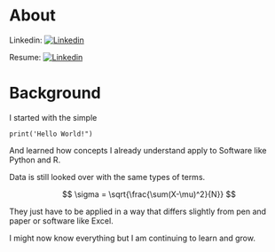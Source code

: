 # About
Linkedin:
[![Linkedin](https://drive.google.com/uc?export=view&id=1f6E-lxqLHT42eVfciyfHex_taS1-Uj7Q)](https://www.linkedin.com/in/agnes-mcfarlin)


Resume:
[![Linkedin](https://drive.google.com/uc?export=view&id=1RkRI4YqT7oR1rutqsdm4c71vq8vQj8EE)](https://resume-agnes-mcfarlin.streamlit.app)

# Background


I started with the simple 
```<Python>
print('Hello World!")
```

And learned how concepts I already understand apply to Software like Python and R.

Data is still looked over with the same types of terms. 

$$ \sigma  = \sqrt{\frac{\sum(X-\mu)^2}{N}} $$

They just have to be applied in a way that differs slightly from pen and paper or software like Excel.


I might now know everything but I am continuing to learn and grow.



<!--START_SECTION:activity-->


<!--END_SECTION:activity-->
